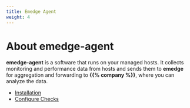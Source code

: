 ```yaml
---
title: Emedge Agent
weight: 4
---
```


# About emedge-agent
**emedge-agent** is a software that runs on your managed hosts. It collects monitoring and performance data from hosts and sends them to **emedge** for aggregation and forwarding to **{{% company %}}**, where you can analyze the data.

* <a href="/getting_started/emedge-agent/installation">Installation</a>
* <a href="/getting_started/emedge-agent/config_checks">Configure Checks</a>

